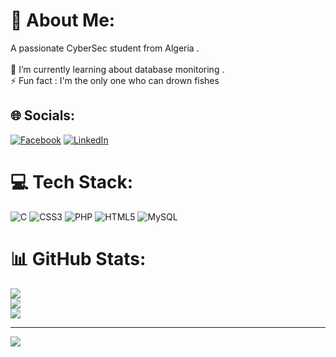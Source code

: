 # 💫 About Me:
A passionate CyberSec student from Algeria .<br><br>🌱 I’m currently learning about database monitoring .<br>⚡ Fun fact : I'm the only one who can drown fishes


## 🌐 Socials:
[![Facebook](https://img.shields.io/badge/Facebook-%231877F2.svg?logo=Facebook&logoColor=white)](https://facebook.com/GovTihoDz) 
[![LinkedIn](https://img.shields.io/badge/LinkedIn-0077B5?style=for-the-badge&logo=linkedin&logoColor=white)](https://www.linkedin.com/in/feth-ellah-boudellal-349685229/) 
# 💻 Tech Stack:
![C](https://img.shields.io/badge/c-%2300599C.svg?style=for-the-badge&logo=c&logoColor=white) ![CSS3](https://img.shields.io/badge/css3-%231572B6.svg?style=for-the-badge&logo=css3&logoColor=white) ![PHP](https://img.shields.io/badge/php-%23777BB4.svg?style=for-the-badge&logo=php&logoColor=white) ![HTML5](https://img.shields.io/badge/html5-%23E34F26.svg?style=for-the-badge&logo=html5&logoColor=white) ![MySQL](https://img.shields.io/badge/mysql-%2300f.svg?style=for-the-badge&logo=mysql&logoColor=white)
# 📊 GitHub Stats:
![](https://github-readme-stats.vercel.app/api?username=GovDz&theme=merko&hide_border=false&include_all_commits=false&count_private=false)<br/>
![](https://github-readme-streak-stats.herokuapp.com/?user=GovDz&theme=merko&hide_border=false)<br/>
![](https://github-readme-stats.vercel.app/api/top-langs/?username=GovDz&theme=merko&hide_border=false&include_all_commits=false&count_private=false&layout=compact)

---
[![](https://visitcount.itsvg.in/api?id=GovDz&icon=0&color=0)](https://visitcount.itsvg.in)
